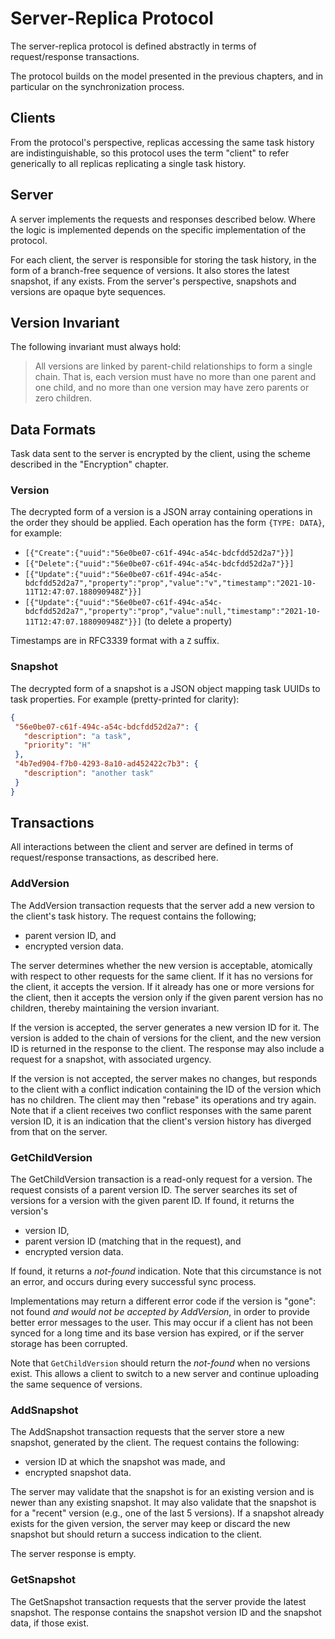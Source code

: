 # Server-Replica Protocol

The server-replica protocol is defined abstractly in terms of request/response transactions.

The protocol builds on the model presented in the previous chapters, and in particular on the synchronization process.

## Clients

From the protocol's perspective, replicas accessing the same task history are indistinguishable, so this protocol uses the term "client" to refer generically to all replicas replicating a single task history.

## Server

A server implements the requests and responses described below.
Where the logic is implemented depends on the specific implementation of the protocol.

For each client, the server is responsible for storing the task history, in the form of a branch-free sequence of versions.
It also stores the latest snapshot, if any exists.
From the server's perspective, snapshots and versions are opaque byte sequences.

## Version Invariant

The following invariant must always hold:

> All versions are linked by parent-child relationships to form a single chain.
> That is, each version must have no more than one parent and one child, and no more than one version may have zero parents or zero children.

## Data Formats

Task data sent to the server is encrypted by the client, using the scheme described in the "Encryption" chapter.

### Version

The decrypted form of a version is a JSON array containing operations in the order they should be applied.
Each operation has the form `{TYPE: DATA}`, for example:

 * `[{"Create":{"uuid":"56e0be07-c61f-494c-a54c-bdcfdd52d2a7"}}]`
 * `[{"Delete":{"uuid":"56e0be07-c61f-494c-a54c-bdcfdd52d2a7"}}]`
 * `[{"Update":{"uuid":"56e0be07-c61f-494c-a54c-bdcfdd52d2a7","property":"prop","value":"v","timestamp":"2021-10-11T12:47:07.188090948Z"}}]`
 * `[{"Update":{"uuid":"56e0be07-c61f-494c-a54c-bdcfdd52d2a7","property":"prop","value":null,"timestamp":"2021-10-11T12:47:07.188090948Z"}}]` (to delete a property)

Timestamps are in RFC3339 format with a `Z` suffix.

### Snapshot

The decrypted form of a snapshot is a JSON object mapping task UUIDs to task properties.
For example (pretty-printed for clarity):

```json
{
 "56e0be07-c61f-494c-a54c-bdcfdd52d2a7": {
   "description": "a task",
   "priority": "H"
 },
 "4b7ed904-f7b0-4293-8a10-ad452422c7b3": {
   "description": "another task"
 }
}
```

## Transactions

All interactions between the client and server are defined in terms of request/response transactions, as described here.

### AddVersion

The AddVersion transaction requests that the server add a new version to the client's task history.
The request contains the following;

 * parent version ID, and
 * encrypted version data.

The server determines whether the new version is acceptable, atomically with respect to other requests for the same client.
If it has no versions for the client, it accepts the version.
If it already has one or more versions for the client, then it accepts the version only if the given parent version has no children, thereby maintaining the version invariant.

If the version is accepted, the server generates a new version ID for it.
The version is added to the chain of versions for the client, and the new version ID is returned in the response to the client.
The response may also include a request for a snapshot, with associated urgency.

If the version is not accepted, the server makes no changes, but responds to the client with a conflict indication containing the ID of the version which has no children.
The client may then "rebase" its operations and try again.
Note that if a client receives two conflict responses with the same parent version ID, it is an indication that the client's version history has diverged from that on the server.

### GetChildVersion

The GetChildVersion transaction is a read-only request for a version.
The request consists of a parent version ID.
The server searches its set of versions for a version with the given parent ID.
If found, it returns the version's

 * version ID,
 * parent version ID (matching that in the request), and
 * encrypted version data.

If found, it returns a _not-found_ indication.
Note that this circumstance is not an error, and occurs during every successful sync process.

Implementations may return a different error code if the version is "gone": not found _and would not be accepted by AddVersion_, in order to provide better error messages to the user.
This may occur if a client has not been synced for a long time and its base version has expired, or if the server storage has been corrupted.

Note that `GetChildVersion` should return the _not-found_ when no versions exist.
This allows a client to switch to a new server and continue uploading the same sequence of versions.

### AddSnapshot

The AddSnapshot transaction requests that the server store a new snapshot, generated by the client.
The request contains the following:

 * version ID at which the snapshot was made, and
 * encrypted snapshot data.

The server may validate that the snapshot is for an existing version and is newer than any existing snapshot.
It may also validate that the snapshot is for a "recent" version (e.g., one of the last 5 versions).
If a snapshot already exists for the given version, the server may keep or discard the new snapshot but should return a success indication to the client.

The server response is empty.

### GetSnapshot

The GetSnapshot transaction requests that the server provide the latest snapshot.
The response contains the snapshot version ID and the snapshot data, if those exist.

